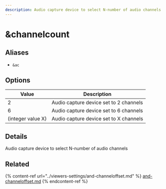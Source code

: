 ```yaml
---
description: Audio capture device to select N-number of audio channels
---
```


# \&channelcount

## Aliases

* `&ac`

## Options

| Value             | Description                            |
| ----------------- | -------------------------------------- |
| 2                 | Audio capture device set to 2 channels |
| 6                 | Audio capture device set to 6 channels |
| (integer value X) | Audio capture device set to X channels |

## Details

Audio capture device to select N-number of audio channels

## Related

{% content-ref url="../viewers-settings/and-channeloffset.md" %}
[and-channeloffset.md](../viewers-settings/and-channeloffset.md)
{% endcontent-ref %}

